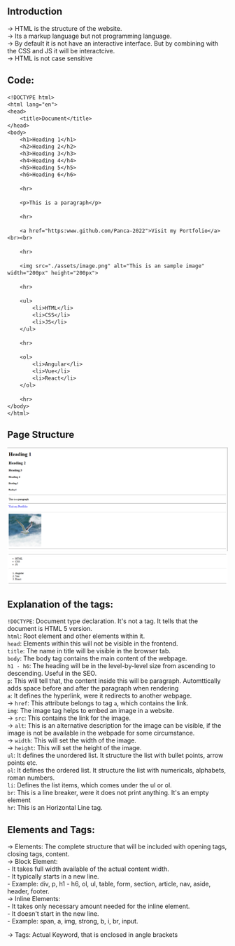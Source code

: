 ## Introduction 
-> HTML is the structure of the website.<br>
-> Its a markup language but not programming language.<br>
-> By default it is not have an interactive interface. But by combining with the CSS and JS it will be interactcive.<br>
-> HTML is not case sensitive 

## Code:
```
<!DOCTYPE html>
<html lang="en">
<head>
    <title>Document</title>
</head>
<body>
    <h1>Heading 1</h1>
    <h2>Heading 2</h2>
    <h3>Heading 3</h3>
    <h4>Heading 4</h4>
    <h5>Heading 5</h5>
    <h6>Heading 6</h6>

    <hr>

    <p>This is a paragraph</p>

    <hr>

    <a href="https:www.github.com/Panca-2022">Visit my Portfolio</a><br><br>

    <hr>

    <img src="./assets/image.png" alt="This is an sample image" width="200px" height="200px">

    <hr>

    <ul>
        <li>HTML</li>
        <li>CSS</li>
        <li>JS</li>
    </ul>
    
    <hr>

    <ol>
        <li>Angular</li>
        <li>Vue</li>
        <li>React</li>
    </ol>
    
    <hr>
</body>
</html>
```

## Page Structure
![Output](https://github.com/Panca2022/Full-Stack-Learnings/blob/main/assets/Screenshot1.png)
![Output](https://github.com/Panca2022/Full-Stack-Learnings/blob/main/assets/Screenshot2.png)

## Explanation of the tags:
```!DOCTYPE```: Document type declaration. It's not a tag. It tells that the document is HTML 5 version.<br>
```html```: Root element and other elements within it.<br>
```head```: Elements within this will not be visible in the frontend.<br>
```title```: The name in title will be visible in the browser tab.<br>
```body```: The body tag contains the main content of the webpage.<br>
```h1 - h6```: The heading will be in the level-by-level size from ascending to descending. Useful in the SEO.<br>
```p```: This will tell that, the content inside this will be paragraph. Automttically adds space before and after the paragraph when rendering <br>
```a```: It defines the hyperlink, were it redirects to another webpage.<br>
    -> ```href```: This attribute belongs to tag ```a```, which contains the link.<br>
```img```: The image tag helps to embed an image in a website.<br>
    -> ```src```: This contains the link for the image.<br>
    -> ```alt```: This is an alternative description for the image can be visible, if the image is not be available in the webpade for some circumstance.<br>
    -> ```width```: This will set the width of the image.<br>
    -> ```height```: This will set the height of the image.<br>
```ul```: It defines the unordered list. It structure the list with bullet points, arrow points etc.<br>
```ol```: It defines the ordered list. It structure the list with numericals, alphabets, roman numbers.<br>
```li```: Defines the list items, which comes under the ul or ol.<br>
```br```: This is a line breaker, were it does not print anything. It's an empty element <br>
```hr```: This is an Horizontal Line tag.

## Elements and Tags:
-> Elements: The complete structure that will be included with opening tags, closing tags, content.<br>
        -> Block Element: <br>
            - It takes full width available of the actual content width. <br>
            - It typically starts in a new line.<br>
            - Example: div, p, h1 - h6, ol, ul, table, form, section, article, nav, aside, header, footer.<br>
        -> Inline Elements:<br>
            - It takes only necessary amount needed for the inline element.<br>
            - It doesn't start in the new line.<br>
            - Example: span, a, img, strong, b, i, br, input.<br>

-> Tags: Actual Keyword, that is enclosed in angle brackets<br>
